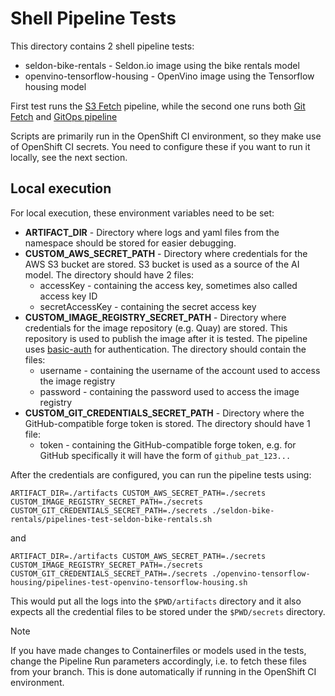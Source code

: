 # Shell Pipeline Tests

This directory contains 2 shell pipeline tests:
* seldon-bike-rentals - Seldon.io image using the bike rentals model
* openvino-tensorflow-housing - OpenVino image using the Tensorflow housing model

First test runs the [S3 Fetch](../../manifests/pipelines/s3-fetch-pipeline.yaml) pipeline, while the second one
runs both [Git Fetch](../../manifests/pipelines/git-fetch-pipeline.yaml) and [GitOps pipeline](../../manifests/pipelines/gitops-update-pipeline.yaml)

Scripts are primarily run in the OpenShift CI environment, so they make use of
OpenShift CI secrets. You need to configure these if you want to run it locally, see the next section.

## Local execution

For local execution, these environment variables need to be set:

* **ARTIFACT_DIR** - Directory where logs and yaml files from the namespace should be stored for easier debugging.
* **CUSTOM_AWS_SECRET_PATH** - Directory where credentials for the AWS S3 bucket are stored. S3 bucket is used as a source of the AI model. The directory should have 2 files:
  * accessKey - containing the access key, sometimes also called access key ID
  * secretAccessKey - containing the secret access key
* **CUSTOM_IMAGE_REGISTRY_SECRET_PATH** - Directory where credentials for the image repository (e.g. Quay) are stored. This repository is used to publish the image after it is tested. The pipeline uses [basic-auth](https://tekton.dev/docs/pipelines/auth/#configuring-basic-auth-authentication-for-docker) for authentication. The directory should contain the files:
  * username - containing the username of the account used to access the image registry
  * password - containing the password used to access the image registry
* **CUSTOM_GIT_CREDENTIALS_SECRET_PATH** - Directory where the GitHub-compatible forge token is stored. The directory should have 1 file:
  * token - containing the GitHub-compatible forge token, e.g. for GitHub specifically it will have the form of `github_pat_123...`

After the credentials are configured, you can run the pipeline tests using:

```shell
ARTIFACT_DIR=./artifacts CUSTOM_AWS_SECRET_PATH=./secrets CUSTOM_IMAGE_REGISTRY_SECRET_PATH=./secrets CUSTOM_GIT_CREDENTIALS_SECRET_PATH=./secrets ./seldon-bike-rentals/pipelines-test-seldon-bike-rentals.sh
```
and
```shell
ARTIFACT_DIR=./artifacts CUSTOM_AWS_SECRET_PATH=./secrets CUSTOM_IMAGE_REGISTRY_SECRET_PATH=./secrets CUSTOM_GIT_CREDENTIALS_SECRET_PATH=./secrets ./openvino-tensorflow-housing/pipelines-test-openvino-tensorflow-housing.sh
```

This would put all the logs into the `$PWD/artifacts` directory and it also expects all the credential files to be stored under the `$PWD/secrets` directory.

> [!NOTE]
> If you have made changes to Containerfiles or models used in the tests, change the Pipeline Run parameters accordingly, i.e. to fetch these files from your branch.
> This is done automatically if running in the OpenShift CI environment.
